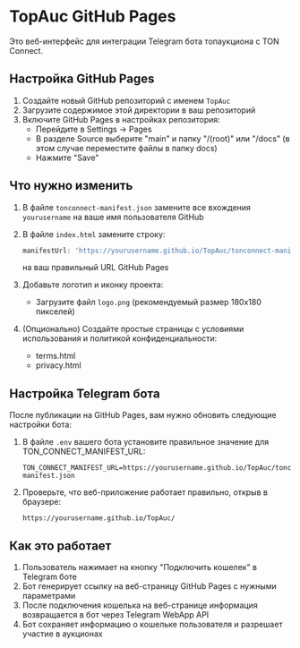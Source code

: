 # TopAuc GitHub Pages

Это веб-интерфейс для интеграции Telegram бота топаукциона с TON Connect.

## Настройка GitHub Pages

1. Создайте новый GitHub репозиторий с именем `TopAuc`
2. Загрузите содержимое этой директории в ваш репозиторий
3. Включите GitHub Pages в настройках репозитория:
   - Перейдите в Settings -> Pages
   - В разделе Source выберите "main" и папку "/(root)" или "/docs" (в этом случае переместите файлы в папку docs)
   - Нажмите "Save"

## Что нужно изменить

1. В файле `tonconnect-manifest.json` замените все вхождения `yourusername` на ваше имя пользователя GitHub
2. В файле `index.html` замените строку:
   ```javascript
   manifestUrl: 'https://yourusername.github.io/TopAuc/tonconnect-manifest.json'
   ```
   на ваш правильный URL GitHub Pages

3. Добавьте логотип и иконку проекта:
   - Загрузите файл `logo.png` (рекомендуемый размер 180x180 пикселей)
   
4. (Опционально) Создайте простые страницы с условиями использования и политикой конфиденциальности:
   - terms.html
   - privacy.html

## Настройка Telegram бота

После публикации на GitHub Pages, вам нужно обновить следующие настройки бота:

1. В файле `.env` вашего бота установите правильное значение для TON_CONNECT_MANIFEST_URL:
   ```
   TON_CONNECT_MANIFEST_URL=https://yourusername.github.io/TopAuc/tonconnect-manifest.json
   ```

2. Проверьте, что веб-приложение работает правильно, открыв в браузере:
   ```
   https://yourusername.github.io/TopAuc/
   ```

## Как это работает

1. Пользователь нажимает на кнопку "Подключить кошелек" в Telegram боте
2. Бот генерирует ссылку на веб-страницу GitHub Pages с нужными параметрами
3. После подключения кошелька на веб-странице информация возвращается в бот через Telegram WebApp API
4. Бот сохраняет информацию о кошельке пользователя и разрешает участие в аукционах 
